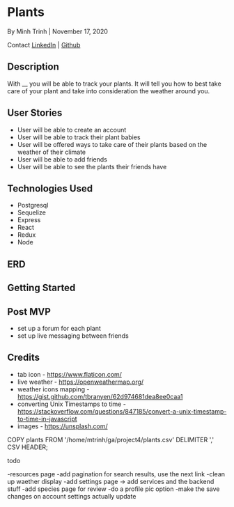# Plants
By Minh Trinh | November 17, 2020

Contact
[LinkedIn](https://www.linkedin.com/in/m-trinh/) | [Github](https://github.com/mtrinh11)

## Description

With __ you will be able to track your plants. It will tell you how to best take care of your plant and take into consideration the weather around you. 

## User Stories

- User will be able to create an account
- User will be able to track their plant babies
- User will be offered ways to take care of their plants based on the weather of their climate
- User will be able to add friends
- User will be able to see the plants their friends have 


## Technologies Used

* Postgresql
* Sequelize
* Express
* React 
* Redux
* Node

## ERD


## Getting Started

## Post MVP
- set up a forum for each plant
- set up live messaging between friends

## Credits
- tab icon - https://www.flaticon.com/
- live weather - https://openweathermap.org/
- weather icons mapping - https://gist.github.com/tbranyen/62d974681dea8ee0caa1
- converting Unix Timestamps to time -  https://stackoverflow.com/questions/847185/convert-a-unix-timestamp-to-time-in-javascript
- images - https://unsplash.com/


COPY plants FROM '/home/mtrinh/ga/project4/plants.csv' DELIMITER ',' CSV HEADER;

todo

-resources page
-add pagination for search results, use the next link
-clean up waether display
-add settings page -> add services and the backend stuff
-add species page for review
-do a profile pic option
-make the save changes on account settings actually update
